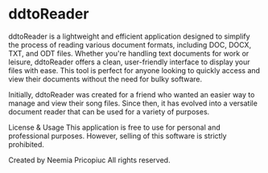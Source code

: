 # ddtoReader
ddtoReader is a lightweight and efficient application designed to simplify the process of reading various document formats, including DOC, DOCX, TXT, and ODT files. Whether you're handling text documents for work or leisure, ddtoReader offers a clean, user-friendly interface to display your files with ease. This tool is perfect for anyone looking to quickly access and view their documents without the need for bulky software.

Initially, ddtoReader was created for a friend who wanted an easier way to manage and view their song files. Since then, it has evolved into a versatile document reader that can be used for a variety of purposes.

License & Usage
This application is free to use for personal and professional purposes. However, selling of this software is strictly prohibited.

Created by Neemia Pricopiuc
All rights reserved.
